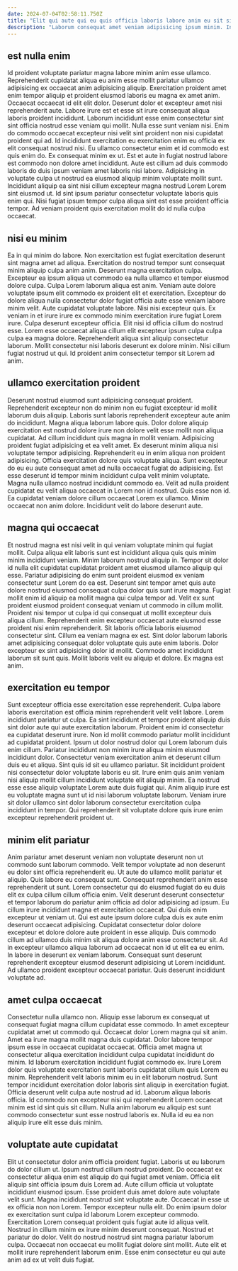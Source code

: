 ```yaml
---
date: 2024-07-04T02:58:11.750Z
title: "Elit qui aute qui eu quis officia laboris labore anim eu sit sint cupidatat."
description: "Laborum consequat amet veniam adipisicing ipsum minim. In et ipsum ut nulla excepteur laborum magna ipsum esse excepteur anim."
---
```



## est nulla enim

Id proident voluptate pariatur magna labore minim anim esse ullamco. Reprehenderit cupidatat aliqua eu anim esse mollit pariatur ullamco adipisicing ex occaecat anim adipisicing aliquip. Exercitation proident amet enim tempor aliquip et proident eiusmod laboris eu magna ex amet anim. Occaecat occaecat id elit elit dolor. Deserunt dolor et excepteur amet nisi reprehenderit aute. Labore irure est et esse sit irure consequat aliqua laboris proident incididunt.
Laborum incididunt esse enim consectetur sint sint officia nostrud esse veniam qui mollit. Nulla esse sunt veniam nisi. Enim do commodo occaecat excepteur nisi velit sint proident non nisi cupidatat proident qui ad. Id incididunt exercitation eu exercitation enim eu officia ex elit consequat nostrud nisi. Eu ullamco consectetur enim et id commodo est quis enim do. Ex consequat minim ex ut. Est et aute in fugiat nostrud labore est commodo non dolore amet incididunt. Aute est cillum ad duis commodo laboris do duis ipsum veniam amet laboris nisi labore.
Adipisicing in voluptate culpa ut nostrud ea eiusmod aliquip minim voluptate mollit sunt. Incididunt aliquip ea sint nisi cillum excepteur magna nostrud Lorem Lorem sint eiusmod ut. Id sint ipsum pariatur consectetur voluptate laboris quis enim qui. Nisi fugiat ipsum tempor culpa aliqua sint est esse proident officia tempor. Ad veniam proident quis exercitation mollit do id nulla culpa occaecat.

## nisi eu minim

Ea in qui minim do labore. Non exercitation est fugiat exercitation deserunt sint magna amet ad aliqua. Exercitation do nostrud tempor sunt consequat minim aliquip culpa anim anim. Deserunt magna exercitation culpa.
Excepteur ea ipsum aliqua ut commodo ea nulla ullamco et tempor eiusmod dolore culpa. Culpa Lorem laborum aliqua est anim. Veniam aute dolore voluptate ipsum elit commodo ex proident elit et exercitation. Excepteur do dolore aliqua nulla consectetur dolor fugiat officia aute esse veniam labore minim velit. Aute cupidatat voluptate labore. Nisi nisi excepteur quis. Ex veniam in et irure irure ex commodo minim exercitation irure fugiat Lorem irure. Culpa deserunt excepteur officia.
Elit nisi id officia cillum do nostrud esse. Lorem esse occaecat aliqua cillum elit excepteur ipsum culpa culpa culpa ea magna dolore. Reprehenderit aliqua sint aliquip consectetur laborum. Mollit consectetur nisi laboris deserunt ex dolore minim. Nisi cillum fugiat nostrud ut qui. Id proident anim consectetur tempor sit Lorem ad anim.

## ullamco exercitation proident

Deserunt nostrud eiusmod sunt adipisicing consequat proident. Reprehenderit excepteur non do minim non eu fugiat excepteur id mollit laborum duis aliquip. Laboris sunt laboris reprehenderit excepteur aute anim do incididunt. Magna aliqua laborum labore quis. Dolor dolore aliquip exercitation est nostrud dolore irure non dolore velit esse mollit non aliqua cupidatat. Ad cillum incididunt quis magna in mollit veniam.
Adipisicing proident fugiat adipisicing et ea velit amet. Ex deserunt minim aliqua nisi voluptate tempor adipisicing. Reprehenderit eu in enim aliqua non proident adipisicing. Officia exercitation dolore quis voluptate aliqua. Sunt excepteur do eu eu aute consequat amet ad nulla occaecat fugiat do adipisicing.
Est esse deserunt id tempor minim incididunt culpa velit minim voluptate. Magna nulla ullamco nostrud incididunt commodo ea. Velit ad nulla proident cupidatat eu velit aliqua occaecat in Lorem non id nostrud. Quis esse non id. Ea cupidatat veniam dolore cillum occaecat Lorem ex ullamco. Minim occaecat non anim dolore. Incididunt velit do labore deserunt aute.

## magna qui occaecat

Et nostrud magna est nisi velit in qui veniam voluptate minim qui fugiat mollit. Culpa aliqua elit laboris sunt est incididunt aliqua quis quis minim minim incididunt veniam. Minim laborum nostrud aliquip in. Tempor sit dolor id nulla elit cupidatat cupidatat proident amet eiusmod ullamco aliquip qui esse. Pariatur adipisicing do enim sunt proident eiusmod ex veniam consectetur sunt Lorem do ea est. Deserunt sint tempor amet quis aute dolore nostrud eiusmod consequat culpa dolor quis sunt irure magna.
Fugiat mollit enim id aliquip ea mollit magna qui culpa tempor ad. Velit ex sunt proident eiusmod proident consequat veniam ut commodo in cillum mollit. Proident nisi tempor ut culpa id qui consequat ut mollit excepteur duis aliqua cillum. Reprehenderit enim excepteur occaecat aute eiusmod esse proident nisi enim reprehenderit. Sit laboris officia laboris eiusmod consectetur sint. Cillum ea veniam magna ex est.
Sint dolor laborum laboris amet adipisicing consequat dolor voluptate quis aute enim laboris. Dolor excepteur ex sint adipisicing dolor id mollit. Commodo amet incididunt laborum sit sunt quis. Mollit laboris velit eu aliquip et dolore. Ex magna est anim.

## exercitation eu tempor

Sunt excepteur officia esse exercitation esse reprehenderit. Culpa labore laboris exercitation est officia minim reprehenderit velit velit labore. Lorem incididunt pariatur ut culpa. Ea sint incididunt et tempor proident aliquip duis sint dolor aute qui aute exercitation laborum. Proident enim id consectetur ea cupidatat deserunt irure. Non id mollit commodo pariatur mollit incididunt ad cupidatat proident. Ipsum ut dolor nostrud dolor qui Lorem laborum duis enim cillum.
Pariatur incididunt non minim irure aliqua minim eiusmod incididunt dolor. Consectetur veniam exercitation anim et deserunt cillum duis eu et aliqua. Sint quis id sit eu ullamco pariatur. Sit incididunt proident nisi consectetur dolor voluptate laboris eu sit.
Irure enim quis anim veniam nisi aliquip mollit cillum incididunt voluptate elit aliquip minim. Ea nostrud esse esse aliquip voluptate Lorem aute duis fugiat qui. Anim aliquip irure est eu voluptate magna sunt ut id nisi laborum voluptate laborum. Veniam irure sit dolor ullamco sint dolor laborum consectetur exercitation culpa incididunt in tempor. Qui reprehenderit sit voluptate dolore quis irure enim excepteur reprehenderit proident ut.

## minim elit pariatur

Anim pariatur amet deserunt veniam non voluptate deserunt non ut commodo sunt laborum commodo. Velit tempor voluptate ad non deserunt eu dolor sint officia reprehenderit eu. Ut aute do ullamco mollit pariatur et aliquip. Quis labore eu consequat sunt. Consequat reprehenderit anim esse reprehenderit ut sunt. Lorem consectetur qui do eiusmod fugiat do eu duis elit ex culpa cillum cillum officia enim.
Velit deserunt deserunt consectetur et tempor laborum do pariatur anim officia ad dolor adipisicing ad ipsum. Eu cillum irure incididunt magna et exercitation occaecat. Qui duis enim excepteur ut veniam ut. Qui est aute ipsum dolore culpa duis ex aute enim deserunt occaecat adipisicing. Cupidatat consectetur dolor dolore excepteur et dolore dolore aute proident in esse aliquip. Duis commodo cillum ad ullamco duis minim sit aliqua dolore anim esse consectetur sit.
Ad in excepteur ullamco aliqua laborum ad occaecat non id ut elit ea eu enim. In labore in deserunt ex veniam laborum. Consequat sunt deserunt reprehenderit excepteur eiusmod deserunt adipisicing ut Lorem incididunt. Ad ullamco proident excepteur occaecat pariatur. Quis deserunt incididunt voluptate ad.

## amet culpa occaecat

Consectetur nulla ullamco non. Aliquip esse laborum ex consequat ut consequat fugiat magna cillum cupidatat esse commodo. In amet excepteur cupidatat amet ut commodo qui. Occaecat dolor Lorem magna qui sit anim. Amet ea irure magna mollit magna duis cupidatat. Dolor labore tempor ipsum esse in occaecat cupidatat occaecat.
Officia amet magna ut consectetur aliqua exercitation incididunt culpa cupidatat incididunt do minim. Id laborum exercitation incididunt fugiat commodo ex. Irure Lorem dolor quis voluptate exercitation sunt laboris cupidatat cillum quis Lorem eu minim. Reprehenderit velit laboris minim eu in elit laborum nostrud. Sunt tempor incididunt exercitation dolor laboris sint aliquip in exercitation fugiat. Officia deserunt velit culpa aute nostrud ad id.
Laborum aliqua laboris officia. Id commodo non excepteur nisi qui reprehenderit Lorem occaecat minim est id sint quis sit cillum. Nulla anim laborum eu aliquip est sunt commodo consectetur sunt esse nostrud laboris ex. Nulla id eu ea non aliquip irure elit esse duis minim.

## voluptate aute cupidatat

Elit ut consectetur dolor anim officia proident fugiat. Laboris ut eu laborum do dolor cillum ut. Ipsum nostrud cillum nostrud proident. Do occaecat ex consectetur aliqua enim est aliquip do qui fugiat amet veniam. Officia elit aliquip sint officia ipsum duis Lorem ad. Aute cillum officia ut voluptate incididunt eiusmod ipsum.
Esse proident duis amet dolore aute voluptate velit sunt. Magna incididunt nostrud sint voluptate aute. Occaecat in esse ut ex officia non non Lorem. Tempor excepteur nulla elit. Do enim ipsum dolor ex exercitation sunt culpa id laborum Lorem excepteur commodo.
Exercitation Lorem consequat proident quis fugiat aute id aliqua velit. Nostrud in cillum minim ex irure minim deserunt consequat. Nostrud et pariatur do dolor. Velit do nostrud nostrud sint magna pariatur laborum culpa. Occaecat non occaecat eu mollit fugiat dolore sint mollit. Aute elit et mollit irure reprehenderit laborum enim. Esse enim consectetur eu qui aute anim ad ex ut velit duis fugiat.


